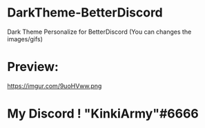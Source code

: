 # DarkTheme-BetterDiscord
Dark Theme Personalize for BetterDiscord (You can changes the images/gifs)

# Preview:

https://imgur.com/9uoHVww.png

# My Discord ! "KinkiArmy"#6666
